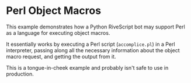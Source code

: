 # Perl Object Macros

This example demonstrates how a Python RiveScript bot may support Perl as a
language for executing object macros.

It essentially works by executing a Perl script (`accomplice.pl`) in a Perl
interpreter, passing along all the necessary information about the object macro
request, and getting the output from it.

This is a tongue-in-cheek example and probably isn't safe to use in production.
